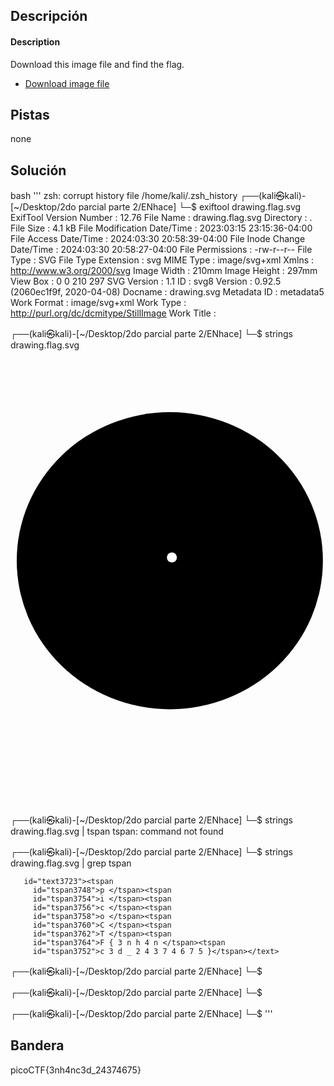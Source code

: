 ## Descripción
#### Description

Download this image file and find the flag.

- [Download image file](https://artifacts.picoctf.net/c/101/drawing.flag.svg)
## Pistas 
none
## Solución
bash ''' zsh: corrupt history file /home/kali/.zsh_history
┌──(kali㉿kali)-[~/Desktop/2do parcial parte 2/ENhace]
└─$ exiftool drawing.flag.svg                                      
ExifTool Version Number         : 12.76
File Name                       : drawing.flag.svg
Directory                       : .
File Size                       : 4.1 kB
File Modification Date/Time     : 2023:03:15 23:15:36-04:00
File Access Date/Time           : 2024:03:30 20:58:39-04:00
File Inode Change Date/Time     : 2024:03:30 20:58:27-04:00
File Permissions                : -rw-r--r--
File Type                       : SVG
File Type Extension             : svg
MIME Type                       : image/svg+xml
Xmlns                           : http://www.w3.org/2000/svg
Image Width                     : 210mm
Image Height                    : 297mm
View Box                        : 0 0 210 297
SVG Version                     : 1.1
ID                              : svg8
Version                         : 0.92.5 (2060ec1f9f, 2020-04-08)
Docname                         : drawing.svg
Metadata ID                     : metadata5
Work Format                     : image/svg+xml
Work Type                       : http://purl.org/dc/dcmitype/StillImage
Work Title                      : 
                                                                                                                                                                                                                                           
┌──(kali㉿kali)-[~/Desktop/2do parcial parte 2/ENhace]
└─$ strings drawing.flag.svg 
<?xml version="1.0" encoding="UTF-8" standalone="no"?>
<!-- Created with Inkscape (http://www.inkscape.org/) -->
<svg
   xmlns:dc="http://purl.org/dc/elements/1.1/"
   xmlns:cc="http://creativecommons.org/ns#"
   xmlns:rdf="http://www.w3.org/1999/02/22-rdf-syntax-ns#"
   xmlns:svg="http://www.w3.org/2000/svg"
   xmlns="http://www.w3.org/2000/svg"
   xmlns:sodipodi="http://sodipodi.sourceforge.net/DTD/sodipodi-0.dtd"
   xmlns:inkscape="http://www.inkscape.org/namespaces/inkscape"
   width="210mm"
   height="297mm"
   viewBox="0 0 210 297"
   version="1.1"
   id="svg8"
   inkscape:version="0.92.5 (2060ec1f9f, 2020-04-08)"
   sodipodi:docname="drawing.svg">
  <defs
     id="defs2" />
  <sodipodi:namedview
     id="base"
     pagecolor="#ffffff"
     bordercolor="#666666"
     borderopacity="1.0"
     inkscape:pageopacity="0.0"
     inkscape:pageshadow="2"
     inkscape:zoom="0.69833333"
     inkscape:cx="400"
     inkscape:cy="538.41159"
     inkscape:document-units="mm"
     inkscape:current-layer="layer1"
     showgrid="false"
     inkscape:window-width="1872"
     inkscape:window-height="1016"
     inkscape:window-x="48"
     inkscape:window-y="27"
     inkscape:window-maximized="1" />
  <metadata
     id="metadata5">
    <rdf:RDF>
      <cc:Work
         rdf:about="">
        <dc:format>image/svg+xml</dc:format>
        <dc:type
           rdf:resource="http://purl.org/dc/dcmitype/StillImage" />
        <dc:title></dc:title>
      </cc:Work>
    </rdf:RDF>
  </metadata>
  <g
     inkscape:label="Layer 1"
     inkscape:groupmode="layer"
     id="layer1">
    <ellipse
       id="path3713"
       cx="106.2122"
       cy="134.47203"
       rx="102.05357"
       ry="99.029755"
       style="stroke-width:0.26458332" />
    <circle
       style="fill:#ffffff;stroke-width:0.26458332"
       id="path3717"
       cx="107.59055"
       cy="132.30211"
       r="3.3341289" />
    <ellipse
       style="fill:#000000;stroke-width:0.26458332"
       id="path3719"
       cx="107.45217"
       cy="132.10078"
       rx="0.027842503"
       ry="0.031820003" />
    <text
       xml:space="preserve"
       style="font-style:normal;font-weight:normal;font-size:0.00352781px;line-height:1.25;font-family:sans-serif;letter-spacing:0px;word-spacing:0px;fill:#ffffff;fill-opacity:1;stroke:none;stroke-width:0.26458332;"
       x="107.43014"
       y="132.08501"
       id="text3723"><tspan
         sodipodi:role="line"
         x="107.43014"
         y="132.08501"
         style="font-size:0.00352781px;line-height:1.25;fill:#ffffff;stroke-width:0.26458332;"
         id="tspan3748">p </tspan><tspan
         sodipodi:role="line"
         x="107.43014"
         y="132.08942"
         style="font-size:0.00352781px;line-height:1.25;fill:#ffffff;stroke-width:0.26458332;"
         id="tspan3754">i </tspan><tspan
         sodipodi:role="line"
         x="107.43014"
         y="132.09383"
         style="font-size:0.00352781px;line-height:1.25;fill:#ffffff;stroke-width:0.26458332;"
         id="tspan3756">c </tspan><tspan
         sodipodi:role="line"
         x="107.43014"
         y="132.09824"
         style="font-size:0.00352781px;line-height:1.25;fill:#ffffff;stroke-width:0.26458332;"
         id="tspan3758">o </tspan><tspan
         sodipodi:role="line"
         x="107.43014"
         y="132.10265"
         style="font-size:0.00352781px;line-height:1.25;fill:#ffffff;stroke-width:0.26458332;"
         id="tspan3760">C </tspan><tspan
         sodipodi:role="line"
         x="107.43014"
         y="132.10706"
         style="font-size:0.00352781px;line-height:1.25;fill:#ffffff;stroke-width:0.26458332;"
         id="tspan3762">T </tspan><tspan
         sodipodi:role="line"
         x="107.43014"
         y="132.11147"
         style="font-size:0.00352781px;line-height:1.25;fill:#ffffff;stroke-width:0.26458332;"
         id="tspan3764">F { 3 n h 4 n </tspan><tspan
         sodipodi:role="line"
         x="107.43014"
         y="132.11588"
         style="font-size:0.00352781px;line-height:1.25;fill:#ffffff;stroke-width:0.26458332;"
         id="tspan3752">c 3 d _ 2 4 3 7 4 6 7 5 }</tspan></text>
  </g>
</svg>
                                                                                                                                                                                                                                           
┌──(kali㉿kali)-[~/Desktop/2do parcial parte 2/ENhace]
└─$ strings drawing.flag.svg | tspan
tspan: command not found
                                                                                                                                                                                                                                           
┌──(kali㉿kali)-[~/Desktop/2do parcial parte 2/ENhace]
└─$ strings drawing.flag.svg | grep tspan

       id="text3723"><tspan
         id="tspan3748">p </tspan><tspan
         id="tspan3754">i </tspan><tspan
         id="tspan3756">c </tspan><tspan
         id="tspan3758">o </tspan><tspan
         id="tspan3760">C </tspan><tspan
         id="tspan3762">T </tspan><tspan
         id="tspan3764">F { 3 n h 4 n </tspan><tspan
         id="tspan3752">c 3 d _ 2 4 3 7 4 6 7 5 }</tspan></text>
                                                                                                                                                                                                                                           
┌──(kali㉿kali)-[~/Desktop/2do parcial parte 2/ENhace]
└─$ 
                                                                                                                                                                                                                                           
┌──(kali㉿kali)-[~/Desktop/2do parcial parte 2/ENhace]
└─$ 
                                                                                                                                                                                                                                           
┌──(kali㉿kali)-[~/Desktop/2do parcial parte 2/ENhace]
└─$ 
 '''
## Bandera
picoCTF{3nh4nc3d_24374675}